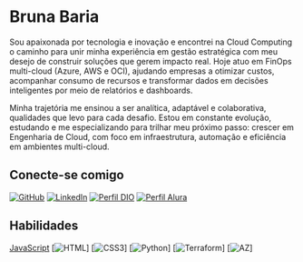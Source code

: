 # Bruna Baria
Sou apaixonada por tecnologia e inovação e encontrei na Cloud Computing o caminho para unir minha experiência em gestão estratégica com meu desejo de construir soluções que gerem impacto real. Hoje atuo em FinOps multi-cloud (Azure, AWS e OCI), ajudando empresas a otimizar custos, acompanhar consumo de recursos e transformar dados em decisões inteligentes por meio de relatórios e dashboards.

Minha trajetória me ensinou a ser analítica, adaptável e colaborativa, qualidades que levo para cada desafio. Estou em constante evolução, estudando e me especializando para trilhar meu próximo passo: crescer em Engenharia de Cloud, com foco em infraestrutura, automação e eficiência em ambientes multi-cloud.

## Conecte-se comigo
[![GitHub](https://img.shields.io/badge/GitHub-000?style=for-the-badge&logo=github&logoColor=fff)](https://https://github.com/BrunaBaria)
[![LinkedIn](https://img.shields.io/badge/LinkedIn-000?style=for-the-badge&logo=linkedin&logoColor=0E76A8)]((https://www.linkedin.com/in/bruna-baria/))
[![Perfil DIO](https://img.shields.io/badge/-Meu%20Perfil%20na%20DIO-000?style=for-the-badge)](https://web.dio.me/users/brumorimitsu/)
[![Perfil Alura](https://img.shields.io/badge/-Meu%20Perfil%20na%20alura-000?style=for-the-badge)](https://cursos.alura.com.br/user/bruna290790)


## Habilidades

[JavaScript](https://img.shields.io/badge/javascript-000?style=for-the-badge&logo=javascript&logoColor)
[![HTML](https://img.shields.io/badge/html5-000?style=for-the-badge&logo=html5&logoColor)]
[![CSS3](https://img.shields.io/badge/CSS3-000?style=for-the-badge&logo=CSS3&logoColor)]
[![Python](https://img.shields.io/badge/Python-000?style=for-the-badge&logo=Python&logoColor)]
[![Terraform](https://img.shields.io/badge/Terraform-7B42BC?style=for-the-badge&logo=terraform&logoColor=white)]
[![AZ](https://img.shields.io/badge/microsoft%20azure-0089D6?style=for-the-badge&logo=icloud&logoColor=white)]


